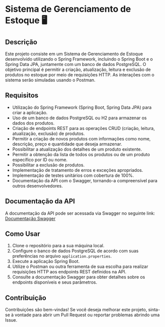 # Sistema de Gerenciamento de Estoque 🖥️

## Descrição

Este projeto consiste em um Sistema de Gerenciamento de Estoque desenvolvido utilizando o Spring Framework, incluindo o Spring Boot e o Spring Data JPA, juntamente com um banco de dados PostgreSQL. O objetivo principal é permitir a criação, atualização, leitura e exclusão de produtos no estoque por meio de requisições HTTP. As interações com o sistema serão simuladas usando o Postman.

## Requisitos

- Utilização do Spring Framework (Spring Boot, Spring Data JPA) para criar a aplicação.
- Uso de um banco de dados PostgreSQL ou H2 para armazenar os dados dos produtos.
- Criação de endpoints REST para as operações CRUD (criação, leitura, atualização, exclusão) de produtos.
- Permitir a criação de novos produtos com informações como nome, descrição, preço e quantidade que deseja armazenar.
- Possibilitar a atualização dos detalhes de um produto existente.
- Permitir a obtenção da lista de todos os produtos ou de um produto específico por ID ou nome.
- Possibilitar a exclusão de produtos.
- Implementação de tratamento de erros e exceções apropriados.
- Implementação de testes unitários com cobertura de 100%.
- Documentação da API com o Swagger, tornando-a compreensível para outros desenvolvedores.

## Documentação da API

A documentação da API pode ser acessada via Swagger no seguinte link: [Documentação Swagger](http://localhost:8080/swagger-ui/index.html#/)

## Como Usar

1. Clone o repositório para a sua máquina local.
2. Configure o banco de dados PostgreSQL de acordo com suas preferências no arquivo `application.properties`.
3. Execute a aplicação Spring Boot.
4. Utilize o Postman ou outra ferramenta de sua escolha para realizar requisições HTTP aos endpoints REST definidos na API.
5. Consulte a documentação Swagger para obter detalhes sobre os endpoints disponíveis e seus parâmetros.

## Contribuição

Contribuições são bem-vindas! Se você deseja melhorar este projeto, sinta-se à vontade para abrir um Pull Request ou reportar problemas abrindo uma Issue.


